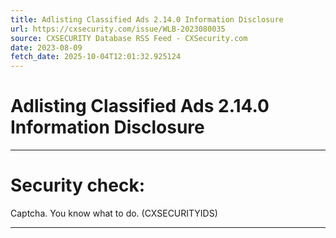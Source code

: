 ```yaml
---
title: Adlisting Classified Ads 2.14.0 Information Disclosure
url: https://cxsecurity.com/issue/WLB-2023080035
source: CXSECURITY Database RSS Feed - CXSecurity.com
date: 2023-08-09
fetch_date: 2025-10-04T12:01:32.925124
---
```


# Adlisting Classified Ads 2.14.0 Information Disclosure

---

# Security check:

Captcha. You know what to do. (CXSECURITYIDS)

---
